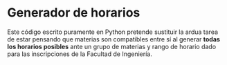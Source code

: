 # Generador de horarios
Este código escrito puramente en Python pretende sustituir la ardua tarea de estar pensando que materias son compatibles entre sí al generar **todas los horarios posibles** ante un grupo de materias y rango de horario dado para las inscripciones de la Facultad de Ingeniería.



